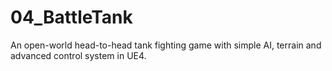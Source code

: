 # 04_BattleTank
An open-world head-to-head tank fighting game with simple AI, terrain and advanced control system in UE4.

